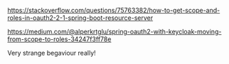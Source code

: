 https://stackoverflow.com/questions/75763382/how-to-get-scope-and-roles-in-oauth2-2-1-spring-boot-resource-server

https://medium.com/@alperkrtglu/spring-oauth2-with-keycloak-moving-from-scope-to-roles-34247f3ff78e

Very strange begaviour really!